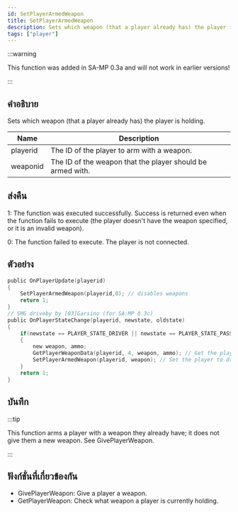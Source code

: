 ```yaml
---
id: SetPlayerArmedWeapon
title: SetPlayerArmedWeapon
description: Sets which weapon (that a player already has) the player is holding.
tags: ["player"]
---
```


:::warning

This function was added in SA-MP 0.3a and will not work in earlier versions!

:::

## คำอธิบาย

Sets which weapon (that a player already has) the player is holding.

| Name     | Description                                                |
| -------- | ---------------------------------------------------------- |
| playerid | The ID of the player to arm with a weapon.                 |
| weaponid | The ID of the weapon that the player should be armed with. |

## ส่งคืน

1: The function was executed successfully. Success is returned even when the function fails to execute (the player doesn't have the weapon specified, or it is an invalid weapon).

0: The function failed to execute. The player is not connected.

## ตัวอย่าง

```c
public OnPlayerUpdate(playerid)
{
    SetPlayerArmedWeapon(playerid,0); // disables weapons
    return 1;
}
// SMG driveby by [03]Garsino (for SA:MP 0.3c)
public OnPlayerStateChange(playerid, newstate, oldstate)
{
    if(newstate == PLAYER_STATE_DRIVER || newstate == PLAYER_STATE_PASSENGER)
    {
        new weapon, ammo;
        GetPlayerWeaponData(playerid, 4, weapon, ammo); // Get the players SMG weapon in slot 4
        SetPlayerArmedWeapon(playerid, weapon); // Set the player to driveby with SMG
    }
    return 1;
}
```

## บันทึก

:::tip

This function arms a player with a weapon they already have; it does not give them a new weapon. See GivePlayerWeapon.

:::

## ฟังก์ชั่นที่เกี่ยวข้องกัน

- GivePlayerWeapon: Give a player a weapon.
- GetPlayerWeapon: Check what weapon a player is currently holding.
